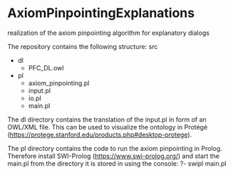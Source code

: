 # AxiomPinpointingExplanations
realization of the axiom pinpointing algorithm for explanatory dialogs

The repository contains the following structure:
src
 + dl
   - PFC_DL.owl
 + pl
   - axiom_pinpointing.pl
   - input.pl
   - io.pl
   - main.pl

The dl directory contains the translation of the input.pl in form of an OWL/XML file.
This can be used to visualize the ontology in Protégé 
(https://protege.stanford.edu/products.php#desktop-protege).

The pl directory contains the code to run the axiom pinpointing in Prolog.
Therefore install SWI-Prolog (https://www.swi-prolog.org/) and 
start the main.pl from the directory it is stored in using the console:
?- swipl main.pl

